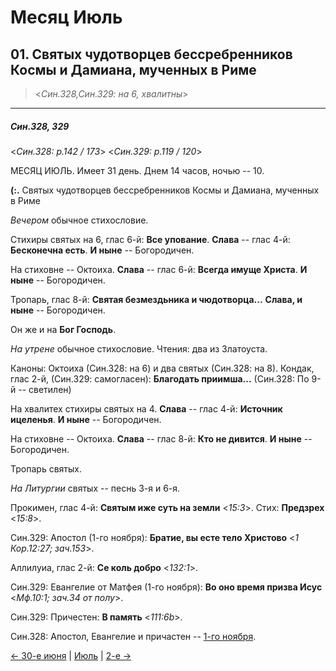 
# Месяц Июль

## 01. Святых чудотворцев бессребренников Космы и Дамиана, мученных в Риме 

> <*Син.328,Син.329: на 6, хвалитны*>

---

##### Син.328, 329

<*Син.328: p.142 / 173*>
<*Син.329: p.119 / 120*>

МЕСЯЦ ИЮЛЬ. Имеет 31 день. Днем 14 часов, ночью -- 10.

**(:.** Святых чудотворцев бессребренников Космы и Дамиана, мученных в Риме

*Вечером* обычное стихословие. 

Стихиры святых на 6, глас 6-й: **Все упование**. 
**Слава** -- глас 4-й: **Бесконечна есть**. 
**И ныне** -- Богородичен.

На стиховне -- Октоиха. 
**Слава** -- глас 6-й: **Всегда имуще Христа**. 
**И ныне** -- Богородичен. 

Тропарь, глас 8-й: **Святая безмездьника и чюдотворца...** 
**Слава, и ныне** -- Богородичен. 

Он же и на **Бог Господь**. 

*На утрене* обычное стихословие. 
Чтения: два из Златоуста. 

Каноны: Октоиха (Син.328: на 6) и два святых (Син.328: на 8). 
Кондак, глас 2-й, (Син.329: самогласен): **Благодать приимша...**
(Син.328: По 9-й -- светилен)

На хвалитех стихиры святых на 4. 
**Слава** -- глас 4-й: **Источник ицеленья**. 
**И ныне** -- Богородичен. 

На стиховне -- Октоиха. 
**Слава** -- глас 8-й: **Кто не дивится**. 
**И ныне** -- Богородичен. 

Тропарь святых. 

*На Литургии* святых -- песнь 3-я и 6-я. 

Прокимен, глас 4-й: **Святым иже суть на земли** <*15:3*>. 
Стих: **Предзрех** <*15:8*>. 

Син.329: Апостол (1-го ноября): **Братие, вы есте тело Христово** <*1 Кор.12:27; зач.153*>. 

Аллилуиа, глас 2-й: **Се коль добро** <*132:1*>. 

Син.329: Евангелие от Матфея (1-го ноября): **Во оно время призва Исус** <*Мф.10:1; зач.34 от полу*>.

Син.329: Причестен: **В память** <*111:6b*>.

Син.328: Апостол, Евангелие и причастен -- [1-го ноября](../11_november/11_01_SAB.ru.md).

[← 30-е июня](../06_june/06_30_SAB.ru.md) | [Июль](README.md#1-й) | [2-е →](07_02_SAB.ru.md)
